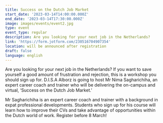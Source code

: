 ```yaml
---
title: Success on the Dutch Job Market
start_date: '2023-03-14T14:00:00.000Z'
end_date: '2023-03-14T17:30:00.000Z'
image: images/events/event2.jpg
type: event
event_type: regular
description: Are you looking for your next job in the Netherlands?
link: 'https://form.jotform.com/230516704907354'
location: will be announced after registration
draft: false
language: english
---
```


Are you looking for your next job in the Netherlands? If you want to save yourself a good amount of frustration and rejection, this is a workshop you should sign up for. D.I.S.A Alborz is going to host Mr Nima Sagharichiha, an expert career coach and trainer who will be delivering the on-campus and virtual, ‘Success on the Dutch Job Market.’

Mr Sagharichiha is an expert career coach and trainer with a background in expat professional developments.  Students who sign up for his course will learn how to improve their CVs and take advantage of opportunities within the Dutch world of work. Register before 8 March!
